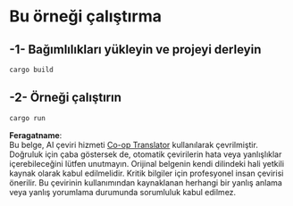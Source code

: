 <!--
CO_OP_TRANSLATOR_METADATA:
{
  "original_hash": "6240e78bb87f91bece16f8742472aeef",
  "translation_date": "2025-08-18T18:09:52+00:00",
  "source_file": "03-GettingStarted/06-http-streaming/solution/rust/calculator-httpserver/README.md",
  "language_code": "tr"
}
-->
# Bu örneği çalıştırma

## -1- Bağımlılıkları yükleyin ve projeyi derleyin

```bash
cargo build
```

## -2- Örneği çalıştırın

```bash
cargo run
```

**Feragatname**:  
Bu belge, AI çeviri hizmeti [Co-op Translator](https://github.com/Azure/co-op-translator) kullanılarak çevrilmiştir. Doğruluk için çaba göstersek de, otomatik çevirilerin hata veya yanlışlıklar içerebileceğini lütfen unutmayın. Orijinal belgenin kendi dilindeki hali yetkili kaynak olarak kabul edilmelidir. Kritik bilgiler için profesyonel insan çevirisi önerilir. Bu çevirinin kullanımından kaynaklanan herhangi bir yanlış anlama veya yanlış yorumlama durumunda sorumluluk kabul edilmez.